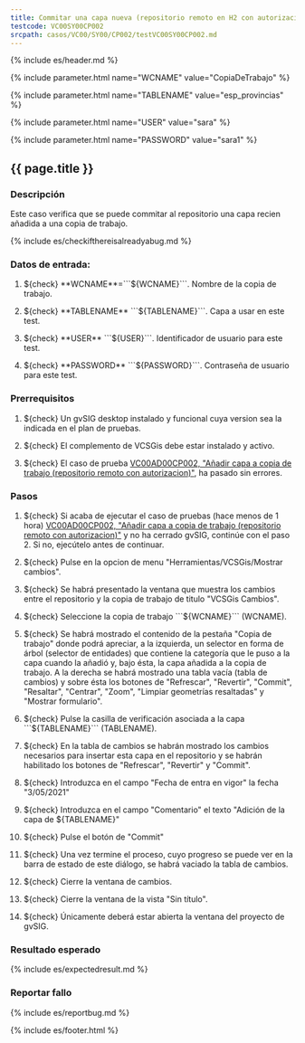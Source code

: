 ```yaml
---
title: Commitar una capa nueva (repositorio remoto en H2 con autorización)
testcode: VC00SY00CP002
srcpath: casos/VC00/SY00/CP002/testVC00SY00CP002.md
---
```


{% include es/header.md %}

{% include parameter.html name="WCNAME" value="CopiaDeTrabajo" %}

{% include parameter.html name="TABLENAME" value="esp_provincias" %}

{% include parameter.html name="USER" value="sara" %}

{% include parameter.html name="PASSWORD" value="sara1" %}


## {{ page.title }}

### Descripción

Este caso verifica que se puede commitar al repositorio una capa recien añadida a una copia de trabajo.

{% include es/checkifthereisalreadyabug.md %}

### Datos de entrada:

1. ${check} **WCNAME**=```${WCNAME}```. Nombre de la copia de trabajo. 

2. ${check} **TABLENAME** ```${TABLENAME}```. Capa a usar en este test. 

2. ${check} **USER** ```${USER}```. Identificador de usuario para este test. 

2. ${check} **PASSWORD** ```${PASSWORD}```. Contraseña de usuario para este test. 


### Prerrequisitos

1. ${check} Un gvSIG desktop instalado y funcional cuya version sea la indicada en el plan de pruebas.

2. ${check} El complemento de VCSGis debe estar instalado y activo.

3. ${check} El caso de prueba [VC00AD00CP002, "Añadir capa a copia de trabajo (repositorio remoto con autorizacion)"](../../AD00/CP002/testVC00AD00CP002.md),
   ha pasado sin errores.

### Pasos

1. ${check} Si acaba de ejecutar el caso de pruebas (hace menos de 1 hora)
   [VC00AD00CP002, "Añadir capa a copia de trabajo (repositorio remoto con autorizacion)"](../../AD00/CP002/testVC00AD00CP002.md)
   y no ha cerrado gvSIG, continúe con el paso 2. 
   Si no, ejecútelo antes de continuar.
   
2. ${check} Pulse en la opcion de menu "Herramientas/VCSGis/Mostrar cambios".

3. ${check} Se habrá presentado la ventana que muestra los cambios entre el repositorio y la copia de trabajo
   de titulo  "VCSGis Cambios".

4. ${check} Seleccione la copia de trabajo ```${WCNAME}``` (WCNAME).

5. ${check} Se habrá mostrado el contenido de la pestaña "Copia de trabajo" donde podrá apreciar, a la izquierda, un selector en forma de árbol (selector de entidades) que contiene la categoría que le puso a la capa cuando la añadió y, bajo ésta, la capa añadida a la copia de trabajo. A la derecha se habrá mostrado una tabla vacía (tabla de cambios) y sobre ésta los botones de "Refrescar", "Revertir", "Commit", "Resaltar", "Centrar", "Zoom", "Limpiar geometrías resaltadas" y "Mostrar formulario".

6. ${check} Pulse la casilla de verificación asociada a la capa ```${TABLENAME}``` (TABLENAME).

7. ${check} En la tabla de cambios se habrán mostrado los cambios necesarios para insertar esta capa en el repositorio y se habrán habilitado los botones de "Refrescar", "Revertir" y "Commit".

8. ${check} Introduzca en el campo "Fecha de entra en vigor" la fecha "3/05/2021"

9. ${check} Introduzca en el campo "Comentario" el texto "Adición de la capa de ${TABLENAME}"

10. ${check} Pulse el botón de "Commit"

11. ${check} Una vez termine el proceso, cuyo progreso se puede ver en la barra de estado de este diálogo, se habrá vaciado la tabla de cambios.

12. ${check} Cierre la ventana de cambios. 

13. ${check} Cierre la ventana de la vista "Sin título". 

14. ${check} Únicamente deberá estar abierta la ventana del proyecto de gvSIG.

### Resultado esperado

{% include es/expectedresult.md %}

### Reportar fallo

{% include es/reportbug.md %}

{% include es/footer.html %}
